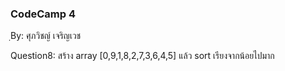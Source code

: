 ### CodeCamp 4 ###
ฺBy: ศุภวิชญ์ เจริญเวช

Question8: 
  สร้าง array [0,9,1,8,2,7,3,6,4,5] แล้ว sort เรียงจากน้อยไปมาก